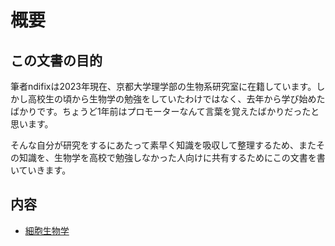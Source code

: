 # 概要

## この文書の目的

筆者ndifixは2023年現在、京都大学理学部の生物系研究室に在籍しています。しかし高校生の頃から生物学の勉強をしていたわけではなく、去年から学び始めたばかりです。ちょうど1年前はプロモーターなんて言葉を覚えたばかりだったと思います。

そんな自分が研究をするにあたって素早く知識を吸収して整理するため、またその知識を、生物学を高校で勉強しなかった人向けに共有するためにこの文書を書いていきます。

## 内容

- [細胞生物学](cellBio/cellBio.md)
